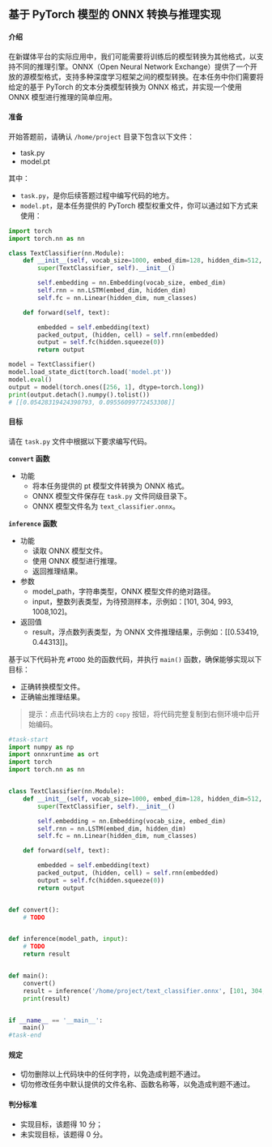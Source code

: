 ## 基于 PyTorch 模型的 ONNX 转换与推理实现

#### 介绍

在新媒体平台的实际应用中，我们可能需要将训练后的模型转换为其他格式，以支持不同的推理引擎。ONNX（Open Neural Network Exchange）提供了一个开放的源模型格式，支持多种深度学习框架之间的模型转换。在本任务中你们需要将给定的基于 PyTorch 的文本分类模型转换为 ONNX 格式，并实现一个使用 ONNX 模型进行推理的简单应用。

#### 准备

开始答题前，请确认 `/home/project` 目录下包含以下文件：

- task.py
- model.pt

其中：

- `task.py`，是你后续答题过程中编写代码的地方。
- `model.pt`，是本任务提供的 PyTorch 模型权重文件，你可以通过如下方式来使用：

```python
import torch
import torch.nn as nn

class TextClassifier(nn.Module):
    def __init__(self, vocab_size=1000, embed_dim=128, hidden_dim=512, num_classes=2):
        super(TextClassifier, self).__init__()

        self.embedding = nn.Embedding(vocab_size, embed_dim)
        self.rnn = nn.LSTM(embed_dim, hidden_dim)
        self.fc = nn.Linear(hidden_dim, num_classes)

    def forward(self, text):

        embedded = self.embedding(text)
        packed_output, (hidden, cell) = self.rnn(embedded)
        output = self.fc(hidden.squeeze(0))
        return output

model = TextClassifier()
model.load_state_dict(torch.load('model.pt'))
model.eval()
output = model(torch.ones([256, 1], dtype=torch.long))
print(output.detach().numpy().tolist())
# [[0.05428319424390793, 0.09556099772453308]]
```

#### 目标

请在 `task.py` 文件中根据以下要求编写代码。

**`convert` 函数**

- 功能
  - 将本任务提供的 pt 模型文件转换为 ONNX 格式。
  - ONNX 模型文件保存在 `task.py` 文件同级目录下。
  - ONNX 模型文件名为 `text_classifier.onnx`。

**`inference` 函数**

- 功能
  - 读取 ONNX 模型文件。
  - 使用 ONNX 模型进行推理。
  - 返回推理结果。
- 参数
  - model_path，字符串类型，ONNX 模型文件的绝对路径。
  - input，整数列表类型，为待预测样本，示例如：[101, 304, 993, 1008,102]。
- 返回值
  - result，浮点数列表类型，为 ONNX 文件推理结果，示例如：[[0.53419, 0.44313]]。

基于以下代码补充 `#TODO` 处的函数代码，并执行 `main()` 函数，确保能够实现以下目标：

- 正确转换模型文件。
- 正确输出推理结果。

> 提示：点击代码块右上方的 `copy` 按钮，将代码完整复制到右侧环境中后开始编码。

```python
#task-start
import numpy as np
import onnxruntime as ort
import torch
import torch.nn as nn


class TextClassifier(nn.Module):
    def __init__(self, vocab_size=1000, embed_dim=128, hidden_dim=512, num_classes=2):
        super(TextClassifier, self).__init__()

        self.embedding = nn.Embedding(vocab_size, embed_dim)
        self.rnn = nn.LSTM(embed_dim, hidden_dim)
        self.fc = nn.Linear(hidden_dim, num_classes)

    def forward(self, text):

        embedded = self.embedding(text)
        packed_output, (hidden, cell) = self.rnn(embedded)
        output = self.fc(hidden.squeeze(0))
        return output


def convert():
    # TODO


def inference(model_path, input):
    # TODO
    return result


def main():
    convert()
    result = inference('/home/project/text_classifier.onnx', [101, 304, 993, 108,102])
    print(result)


if __name__ == '__main__':
    main()
#task-end
```

#### 规定

- 切勿删除以上代码块中的任何字符，以免造成判题不通过。
- 切勿修改任务中默认提供的文件名称、函数名称等，以免造成判题不通过。

#### 判分标准

- 实现目标，该题得 10 分；
- 未实现目标，该题得 0 分。